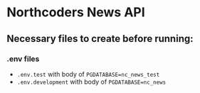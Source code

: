 # Northcoders News API

## Necessary files to create before running:

### .env files

- `.env.test` with body of `PGDATABASE=nc_news_test`
- `.env.development` with body of `PGDATABASE=nc_news`
